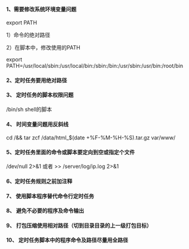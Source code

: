 #### 1、需要修改系统环境变量问题

export PATH

1）命令的绝对路径

2）在脚本中，修改使用的PATH

export PATH=/usr/local/sbin:/usr/local/bin:/sbin:/bin:/usr/sbin:/usr/bin:/root/bin

#### 2、定时任务要用绝对路径

#### 3、 定时任务的脚本权限问题

/bin/sh shell的脚本

#### 4、 时间变量问题用反斜线

cd /&& tar zcf /data/html\_$\(date +\%F-\%M-\%H-%S\).tar.gz var/www/

#### 5、定时任务里面的命令或脚本要定向到空或指定个文件

/dev/null 2&gt;&1 或者 &gt;&gt; /server/log/ip.log 2&gt;&1

#### 6、定时任务规则之前加注释

#### 7、 使用脚本程序替代命令行定时任务

#### 8、 避免不必要的程序及命令输出

#### 9、 打包压缩使用相对路径（切到目录目录的上一级打包目标）

#### 10、 定时任务脚本中的程序命令及路径尽量用全路径



